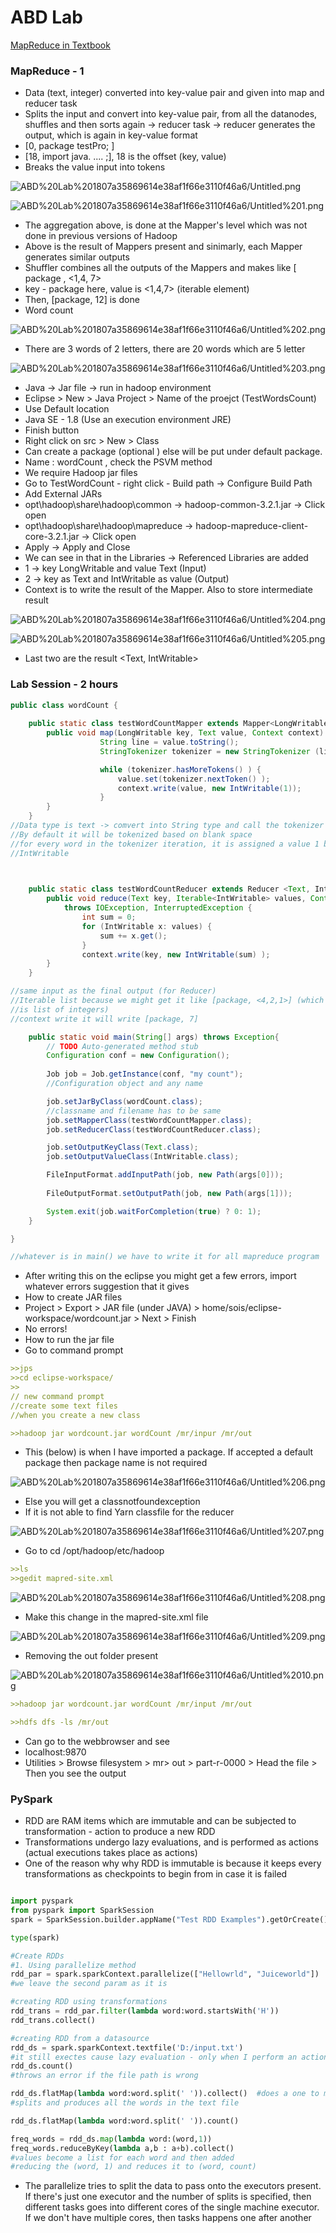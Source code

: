 # ABD Lab

[MapReduce in Textbook](https://www.notion.so/MapReduce-in-Textbook-f33d93da5635486688c158f6b013fca6)

### MapReduce - 1

- Data (text, integer) converted into key-value pair and given into map and reducer task
- Splits the input and convert into key-value pair, from all the datanodes, shuffles and then sorts again → reducer task → reducer generates the output, which is again in key-value format
- [0, package testPro; ]
- [18, import java. .... ;], 18 is the offset (key, value)
- Breaks the value input into tokens

![ABD%20Lab%201807a35869614e38af1f66e3110f46a6/Untitled.png](ABD%20Lab%201807a35869614e38af1f66e3110f46a6/Untitled.png)

![ABD%20Lab%201807a35869614e38af1f66e3110f46a6/Untitled%201.png](ABD%20Lab%201807a35869614e38af1f66e3110f46a6/Untitled%201.png)

- The aggregation above, is done at the Mapper's level which was not done in previous versions of Hadoop
- Above is the result of Mappers present and sinimarly, each Mapper generates similar outputs
- Shuffler combines all the outputs of the Mappers and makes like [ package , <1,4, 7>
- key - package here, value is <1,4,7> (iterable element)
- Then, [package, 12] is done
- Word count

![ABD%20Lab%201807a35869614e38af1f66e3110f46a6/Untitled%202.png](ABD%20Lab%201807a35869614e38af1f66e3110f46a6/Untitled%202.png)

- There are 3 words of 2 letters, there are 20 words which are 5 letter

![ABD%20Lab%201807a35869614e38af1f66e3110f46a6/Untitled%203.png](ABD%20Lab%201807a35869614e38af1f66e3110f46a6/Untitled%203.png)

- Java → Jar file → run in hadoop environment
- Eclipse > New > Java Project > Name of the proejct (TestWordsCount)
- Use Default location
- Java SE - 1.8 (Use an execution environment JRE)
- Finish button
- Right click on src > New > Class
- Can create a package (optional ) else will be put under default package.
- Name : wordCount , check the PSVM method
- We require Hadoop jar files
- Go to TestWordCount - right click - Build path → Configure Build Path
- Add External JARs
- opt\hadoop\share\hadoop\common → hadoop-common-3.2.1.jar → Click open
- opt\hadoop\share\hadoop\mapreduce → hadoop-mapreduce-client-core-3.2.1.jar → Click open
- Apply → Apply and Close
- We can see in that in the Libraries → Referenced Libraries are added
- 1 → key LongWritable and value Text (Input)
- 2 → key as Text and IntWritable as value (Output)
- Context is to write the result of the Mapper. Also to store intermediate result

![ABD%20Lab%201807a35869614e38af1f66e3110f46a6/Untitled%204.png](ABD%20Lab%201807a35869614e38af1f66e3110f46a6/Untitled%204.png)

![ABD%20Lab%201807a35869614e38af1f66e3110f46a6/Untitled%205.png](ABD%20Lab%201807a35869614e38af1f66e3110f46a6/Untitled%205.png)

- Last two are the result <Text, IntWritable>

### Lab Session - 2 hours

```java
public class wordCount {
	
	public static class testWordCountMapper extends Mapper<LongWritable, Text, Text, IntWritable> {
		public void map(LongWritable key, Text value, Context context) throws IOException, InterruptedException {
					String line = value.toString();
					StringTokenizer tokenizer = new StringTokenizer (line);

					while (tokenizer.hasMoreTokens() ) {
						value.set(tokenizer.nextToken() );
						context.write(value, new IntWritable(1));
					}
		}
	}
//Data type is text -> comvert into String type and call the tokenizer
//By default it will be tokenized based on blank space
//for every word in the tokenizer iteration, it is assigned a value 1 by 
//IntWritable

	

	public static class testWordCountReducer extends Reducer <Text, IntWritable, Text, IntWritable > {
		public void reduce(Text key, Iterable<IntWritable> values, Context context) 
			throws IOException, InterruptedException {
				int sum = 0;
				for (IntWritable x: values) {
					sum += x.get();
				}
				context.write(key, new IntWritable(sum) );
		}
	}

//same input as the final output (for Reducer)
//Iterable list because we might get it like [package, <4,2,1>] (which
//is list of integers)
//context write it will write [package, 7]

	public static void main(String[] args) throws Exception{
		// TODO Auto-generated method stub
		Configuration conf = new Configuration();
		
		Job job = Job.getInstance(conf, "my count");
		//Configuration object and any name

		job.setJarByClass(wordCount.class);
		//classname and filename has to be same
		job.setMapperClass(testWordCountMapper.class);
		job.setReducerClass(testWordCountReducer.class);

		job.setOutputKeyClass(Text.class);
		job.setOutputValueClass(IntWritable.class);

		FileInputFormat.addInputPath(job, new Path(args[0]));
		
		FileOutputFormat.setOutputPath(job, new Path(args[1]));

		System.exit(job.waitForCompletion(true) ? 0: 1);
	}

}

//whatever is in main() we have to write it for all mapreduce program
```

- After writing this on the eclipse you might get a few errors, import whatever errors suggestion that it gives
- How to create JAR files
- Project > Export > JAR file (under JAVA) > home/sois/eclipse-workspace/wordcount.jar > Next > Finish
- No errors!
- How to run the jar file
- Go to command prompt

```markdown
>>jps
>>cd eclipse-workspace/
>>
// new command prompt
//create some text files
//when you create a new class

>>hadoop jar wordcount.jar wordCount /mr/inpur /mr/out
```

- This (below) is when I have imported a package. If accepted a default package then package name is not required

![ABD%20Lab%201807a35869614e38af1f66e3110f46a6/Untitled%206.png](ABD%20Lab%201807a35869614e38af1f66e3110f46a6/Untitled%206.png)

- Else you will get a classnotfoundexception
- If it is not able to find Yarn classfile for the reducer

![ABD%20Lab%201807a35869614e38af1f66e3110f46a6/Untitled%207.png](ABD%20Lab%201807a35869614e38af1f66e3110f46a6/Untitled%207.png)

- Go to cd /opt/hadoop/etc/hadoop

```markdown
>>ls
>>gedit mapred-site.xml

```

![ABD%20Lab%201807a35869614e38af1f66e3110f46a6/Untitled%208.png](ABD%20Lab%201807a35869614e38af1f66e3110f46a6/Untitled%208.png)

- Make this change in the mapred-site.xml file

![ABD%20Lab%201807a35869614e38af1f66e3110f46a6/Untitled%209.png](ABD%20Lab%201807a35869614e38af1f66e3110f46a6/Untitled%209.png)

- Removing the out folder present

![ABD%20Lab%201807a35869614e38af1f66e3110f46a6/Untitled%2010.png](ABD%20Lab%201807a35869614e38af1f66e3110f46a6/Untitled%2010.png)

```markdown
>>hadoop jar wordcount.jar wordCount /mr/input /mr/out

>>hdfs dfs -ls /mr/out
```

- Can go to the webbrowser and see
- localhost:9870
- Utilities > Browse filesystem > mr> out > part-r-0000 > Head the file > Then you see the output

### PySpark

- RDD are RAM items which are immutable and can be subjected to transformation - action to produce a new RDD
- Transformations undergo lazy evaluations, and is performed as actions (actual executions takes place as actions)
- One of the reason why why RDD is immutable is because it keeps every transformations as checkpoints to begin from in case it is failed

```python

import pyspark
from pyspark import SparkSession
spark = SparkSession.builder.appName("Test RDD Examples").getOrCreate()

type(spark)

#Create RDDs
#1. Using parallelize method
rdd_par = spark.sparkContext.parallelize(["Hellowrld", "Juiceworld"])
#we leave the second param as it is

#creating RDD using transformations
rdd_trans = rdd_par.filter(lambda word:word.startsWith('H'))
rdd_trans.collect()

#creating RDD from a datasource
rdd_ds = spark.sparkContext.textfile('D:/input.txt')
#it still exectes cause lazy evaluation - only when I perform an action this is done
rdd_ds.count()
#throws an error if the file path is wrong

rdd_ds.flatMap(lambda word:word.split(' ')).collect()  #does a one to many transformation
#splits and produces all the words in the text file

rdd_ds.flatMap(lambda word:word.split(' ')).count()

freq_words = rdd_ds.map(lambda word:(word,1))
freq_words.reduceByKey(lambda a,b : a+b).collect() 
#values become a list for each word and then added
#reducing the (word, 1) and reduces it to (word, count)

```

- The parallelize tries to split the data to pass onto the executors present. If there's just one executor and the number of splits is specified, then different tasks goes into different cores of the single machine executor. If we don't have multiple cores, then tasks happens one after another